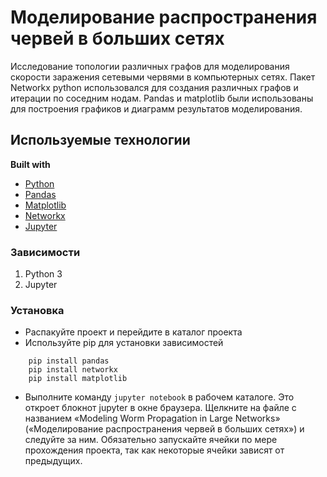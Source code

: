 # Моделирование распространения червей в больших сетях

Исследование топологии различных графов для моделирования скорости заражения сетевыми червями в компьютерных сетях. Пакет Networkx python использовался для создания различных графов и итерации по соседним нодам. Pandas и matplotlib были использованы для построения графиков и диаграмм результатов моделирования. <br>

## Используемые технологии

<b>Built with</b>
- [Python](https://www.python.org/)
- [Pandas](https://pandas.pydata.org/)
- [Matplotlib](https://matplotlib.org/stable/index.html)
- [Networkx](https://networkx.org/)
- [Jupyter](https://jupyter.org/)

### Зависимости

   1) Python 3
   2) Jupyter
   
### Установка
- Распакуйте проект и перейдите в каталог проекта
- Используйте pip для установки зависимостей

```
    pip install pandas
    pip install networkx
    pip install matplotlib
```

- Выполните команду `jupyter notebook` в рабочем каталоге. Это откроет блокнот jupyter в окне браузера. Щелкните на файле с названием «Modeling Worm Propagation in Large Networks» («Моделирование распространения червей в больших сетях») и следуйте за ним. Обязательно запускайте ячейки по мере прохождения проекта, так как некоторые ячейки зависят от предыдущих.
